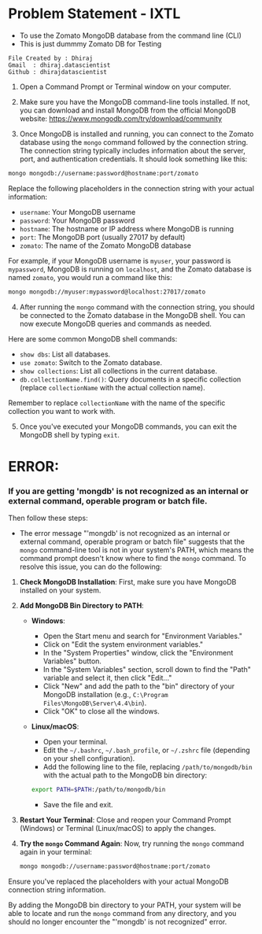 # Problem Statement - IXTL 
* To use the Zomato MongoDB database from the command line (CLI)
* This is just dummmy Zomato DB for Testing

```
File Created by : Dhiraj
Gmail  : dhiraj.datascientist
Github : dhirajdatascientist
```

1. Open a Command Prompt or Terminal window on your computer.

2. Make sure you have the MongoDB command-line tools installed. If not, you can download and install MongoDB from the official MongoDB website: https://www.mongodb.com/try/download/community

3. Once MongoDB is installed and running, you can connect to the Zomato database using the `mongo` command followed by the connection string. The connection string typically includes information about the server, port, and authentication credentials. It should look something like this:

```bash
mongo mongodb://username:password@hostname:port/zomato
```

Replace the following placeholders in the connection string with your actual information:

- `username`: Your MongoDB username
- `password`: Your MongoDB password
- `hostname`: The hostname or IP address where MongoDB is running
- `port`: The MongoDB port (usually 27017 by default)
- `zomato`: The name of the Zomato MongoDB database

For example, if your MongoDB username is `myuser`, your password is `mypassword`, MongoDB is running on `localhost`, and the Zomato database is named `zomato`, you would run a command like this:

```bash
mongo mongodb://myuser:mypassword@localhost:27017/zomato
```

4. After running the `mongo` command with the connection string, you should be connected to the Zomato database in the MongoDB shell. You can now execute MongoDB queries and commands as needed.

Here are some common MongoDB shell commands:

- `show dbs`: List all databases.
- `use zomato`: Switch to the Zomato database.
- `show collections`: List all collections in the current database.
- `db.collectionName.find()`: Query documents in a specific collection (replace `collectionName` with the actual collection name).

Remember to replace `collectionName` with the name of the specific collection you want to work with.

5. Once you've executed your MongoDB commands, you can exit the MongoDB shell by typing `exit`.


# ERROR:

### If you are getting 'mongdb' is not recognized as an internal or external command, operable program or batch file.

Then follow these steps:

* The error message "'mongdb' is not recognized as an internal or external command, operable program or batch file" suggests that the `mongo` command-line tool is not in your system's PATH, which means the command prompt doesn't know where to find the `mongo` command. To resolve this issue, you can do the following:

1. **Check MongoDB Installation**: First, make sure you have MongoDB installed on your system.

2. **Add MongoDB Bin Directory to PATH**:

   - **Windows**:
     - Open the Start menu and search for "Environment Variables."
     - Click on "Edit the system environment variables."
     - In the "System Properties" window, click the "Environment Variables" button.
     - In the "System Variables" section, scroll down to find the "Path" variable and select it, then click "Edit..."
     - Click "New" and add the path to the "bin" directory of your MongoDB installation (e.g., `C:\Program Files\MongoDB\Server\4.4\bin`).
     - Click "OK" to close all the windows.

   - **Linux/macOS**:
     - Open your terminal.
     - Edit the `~/.bashrc`, `~/.bash_profile`, or `~/.zshrc` file (depending on your shell configuration).
     - Add the following line to the file, replacing `/path/to/mongodb/bin` with the actual path to the MongoDB bin directory:

     ```bash
     export PATH=$PATH:/path/to/mongodb/bin
     ```

     - Save the file and exit.

3. **Restart Your Terminal**: Close and reopen your Command Prompt (Windows) or Terminal (Linux/macOS) to apply the changes.

4. **Try the `mongo` Command Again**: Now, try running the `mongo` command again in your terminal:

   ```bash
   mongo mongodb://username:password@hostname:port/zomato
   ```

Ensure you've replaced the placeholders with your actual MongoDB connection string information.

By adding the MongoDB bin directory to your PATH, your system will be able to locate and run the `mongo` command from any directory, and you should no longer encounter the "'mongdb' is not recognized" error.

